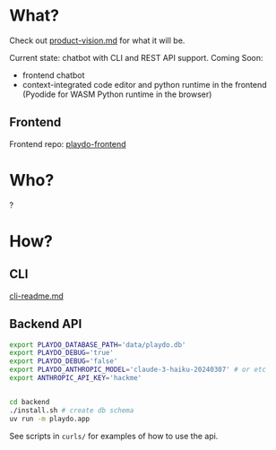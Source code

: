 # What?

Check out [product-vision.md](product-vision.md) for what it will be.

Current state: chatbot with CLI and REST API support.
Coming Soon:
 - frontend chatbot
 - context-integrated code editor and python runtime in the frontend (Pyodide for WASM Python runtime in the browser)

## Frontend
Frontend repo: [playdo-frontend](https://github.com/dsikkema/playdo-frontend)

# Who?

?

# How?

## CLI
[cli-readme.md](cli-readme.md)

## Backend API
```bash
export PLAYDO_DATABASE_PATH='data/playdo.db'
export PLAYDO_DEBUG='true'
export PLAYDO_DEBUG='false'
export PLAYDO_ANTHROPIC_MODEL='claude-3-haiku-20240307' # or etc
export ANTHROPIC_API_KEY='hackme'


cd backend
./install.sh # create db schema
uv run -m playdo.app
```

See scripts in `curls/` for examples of how to use the api.
